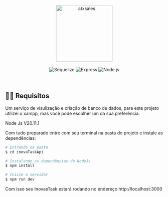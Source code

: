 <div align="center">
  <div align="center">
    <img width="180px" src="./public/img/favicon.ico" alt="atxsales" />
  </div>

  <br/>

  <div align="center">
    <img src="https://img.shields.io/badge/Sequelize-52B0E7?style=for-the-badge&logo=Sequelize&logoColor=white" alt="Sequelize" />
    <img src="https://img.shields.io/badge/Express.js-404D59?style=for-the-badge" alt="Express" />
    <img src="https://img.shields.io/badge/Node.js-43853D?style=for-the-badge&logo=node.js&logoColor=white" alt="Node js" />
  </div>

 <br/>
</div>

<br/>

## 👨‍🏭 Requisitos

Um serviço de visulização e criação de banco de dados, para este projeto utilizei o xampp, mas você pode escolher um da sua preferência.

Node Js V20.11.1

Com tudo preparado entre com seu terminal na pasta do projeto e instale as dependências:

```bash
# Entrando na pasta
$ cd inovaTaskApi

# Instalando as dependências do NodeJs
$ npm install

# Inicie o servidor
$ npm run dev
```

Com isso seu InovasTask estará rodando no endereço http://localhost:3000

